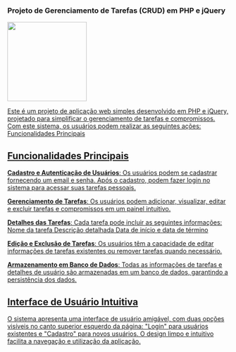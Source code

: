 ### Projeto de Gerenciamento de Tarefas (CRUD) em PHP e jQuery

<div>
  <a href="https://github.com/Projects_Back-End/CRUD_XNEO">
  <img height="180em" src="https://github-readme-stats.vercel.app/api/top-langs/?username=Santos22-2&layout=compact"/>  
</div>

Este é um projeto de aplicação web simples desenvolvido em PHP e jQuery, projetado para simplificar o gerenciamento de tarefas e compromissos. Com este sistema, os usuários podem realizar as seguintes ações:
Funcionalidades Principais

## Funcionalidades Principais

  **Cadastro e Autenticação de Usuários**: Os usuários podem se cadastrar fornecendo um email e senha. Após o cadastro, podem fazer login no sistema para acessar suas tarefas pessoais.

  **Gerenciamento de Tarefas**: Os usuários podem adicionar, visualizar, editar e excluir tarefas e compromissos em um painel intuitivo.

  **Detalhes das Tarefas**: Cada tarefa pode incluir as seguintes informações:
        Nome da tarefa
        Descrição detalhada
        Data de início e data de término

  **Edição e Exclusão de Tarefas**: Os usuários têm a capacidade de editar informações de tarefas existentes ou remover tarefas quando necessário.

  **Armazenamento em Banco de Dados**: Todas as informações de tarefas e detalhes de usuário são armazenadas em um banco de dados, garantindo a persistência dos dados.

## Interface de Usuário Intuitiva

O sistema apresenta uma interface de usuário amigável, com duas opções visíveis no canto superior esquerdo da página: "Login" para usuários existentes e "Cadastro" para novos usuários. O design limpo e intuitivo facilita a navegação e utilização da aplicação.
